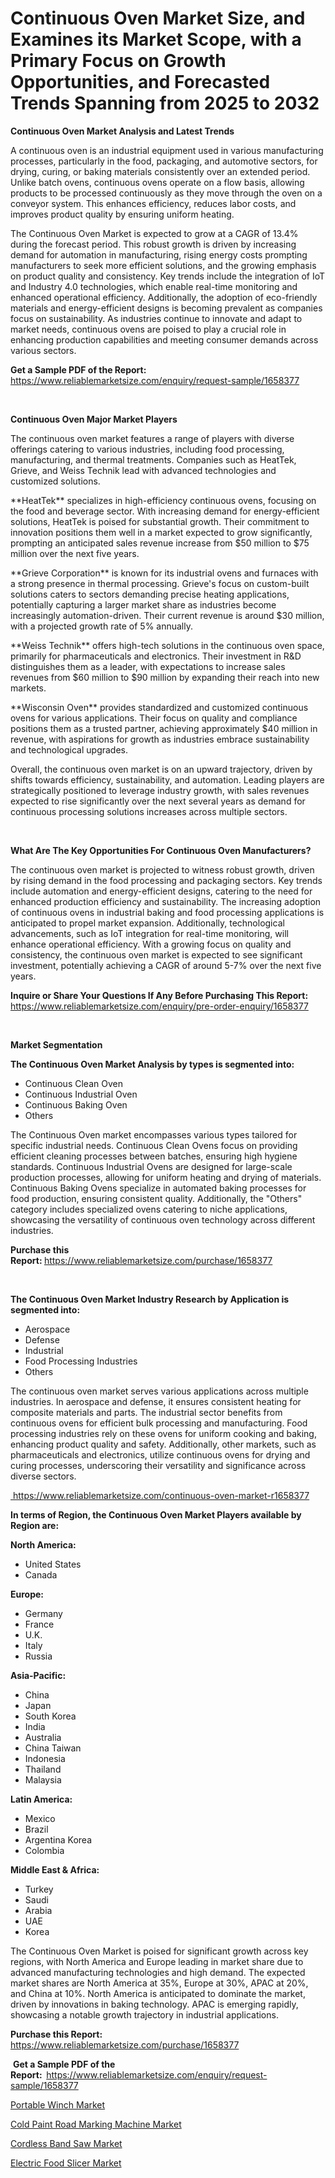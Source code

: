 <p><h1>Continuous Oven Market Size, and Examines its Market Scope, with a Primary Focus on Growth Opportunities, and Forecasted Trends Spanning from 2025 to 2032</h1></p><p><strong>Continuous Oven Market Analysis and Latest Trends</strong></p>
<p><p>A continuous oven is an industrial equipment used in various manufacturing processes, particularly in the food, packaging, and automotive sectors, for drying, curing, or baking materials consistently over an extended period. Unlike batch ovens, continuous ovens operate on a flow basis, allowing products to be processed continuously as they move through the oven on a conveyor system. This enhances efficiency, reduces labor costs, and improves product quality by ensuring uniform heating.</p><p>The Continuous Oven Market is expected to grow at a CAGR of 13.4% during the forecast period. This robust growth is driven by increasing demand for automation in manufacturing, rising energy costs prompting manufacturers to seek more efficient solutions, and the growing emphasis on product quality and consistency. Key trends include the integration of IoT and Industry 4.0 technologies, which enable real-time monitoring and enhanced operational efficiency. Additionally, the adoption of eco-friendly materials and energy-efficient designs is becoming prevalent as companies focus on sustainability. As industries continue to innovate and adapt to market needs, continuous ovens are poised to play a crucial role in enhancing production capabilities and meeting consumer demands across various sectors.</p></p>
<p><strong>Get a Sample PDF of the Report:&nbsp;</strong> <a href="https://www.reliablemarketsize.com/enquiry/request-sample/1658377?utm_campaign=1903&utm_medium=2&utm_source=Github&utm_content=ia&utm_term=08042025&utm_id=continuous-oven">https://www.reliablemarketsize.com/enquiry/request-sample/1658377</a></p>
<p>&nbsp;</p>
<p><strong>Continuous Oven Major Market Players</strong></p>
<p><p>The continuous oven market features a range of players with diverse offerings catering to various industries, including food processing, manufacturing, and thermal treatments. Companies such as HeatTek, Grieve, and Weiss Technik lead with advanced technologies and customized solutions.</p><p>**HeatTek** specializes in high-efficiency continuous ovens, focusing on the food and beverage sector. With increasing demand for energy-efficient solutions, HeatTek is poised for substantial growth. Their commitment to innovation positions them well in a market expected to grow significantly, prompting an anticipated sales revenue increase from $50 million to $75 million over the next five years.</p><p>**Grieve Corporation** is known for its industrial ovens and furnaces with a strong presence in thermal processing. Grieve's focus on custom-built solutions caters to sectors demanding precise heating applications, potentially capturing a larger market share as industries become increasingly automation-driven. Their current revenue is around $30 million, with a projected growth rate of 5% annually.</p><p>**Weiss Technik** offers high-tech solutions in the continuous oven space, primarily for pharmaceuticals and electronics. Their investment in R&D distinguishes them as a leader, with expectations to increase sales revenues from $60 million to $90 million by expanding their reach into new markets.</p><p>**Wisconsin Oven** provides standardized and customized continuous ovens for various applications. Their focus on quality and compliance positions them as a trusted partner, achieving approximately $40 million in revenue, with aspirations for growth as industries embrace sustainability and technological upgrades.</p><p>Overall, the continuous oven market is on an upward trajectory, driven by shifts towards efficiency, sustainability, and automation. Leading players are strategically positioned to leverage industry growth, with sales revenues expected to rise significantly over the next several years as demand for continuous processing solutions increases across multiple sectors.</p></p>
<p>&nbsp;</p>
<p><strong>What Are The Key Opportunities For Continuous Oven Manufacturers?</strong></p>
<p><p>The continuous oven market is projected to witness robust growth, driven by rising demand in the food processing and packaging sectors. Key trends include automation and energy-efficient designs, catering to the need for enhanced production efficiency and sustainability. The increasing adoption of continuous ovens in industrial baking and food processing applications is anticipated to propel market expansion. Additionally, technological advancements, such as IoT integration for real-time monitoring, will enhance operational efficiency. With a growing focus on quality and consistency, the continuous oven market is expected to see significant investment, potentially achieving a CAGR of around 5-7% over the next five years.</p></p>
<p><strong>Inquire or Share Your Questions If Any Before Purchasing This Report:</strong> <a href="https://www.reliablemarketsize.com/enquiry/pre-order-enquiry/1658377?utm_campaign=1903&utm_medium=2&utm_source=Github&utm_content=ia&utm_term=08042025&utm_id=continuous-oven">https://www.reliablemarketsize.com/enquiry/pre-order-enquiry/1658377</a></p>
<p>&nbsp;</p>
<p><strong>Market Segmentation</strong></p>
<p><strong>The Continuous Oven Market Analysis by types is segmented into:</strong></p>
<p><ul><li>Continuous Clean Oven</li><li>Continuous Industrial Oven</li><li>Continuous Baking Oven</li><li>Others</li></ul></p>
<p><p>The Continuous Oven market encompasses various types tailored for specific industrial needs. Continuous Clean Ovens focus on providing efficient cleaning processes between batches, ensuring high hygiene standards. Continuous Industrial Ovens are designed for large-scale production processes, allowing for uniform heating and drying of materials. Continuous Baking Ovens specialize in automated baking processes for food production, ensuring consistent quality. Additionally, the "Others" category includes specialized ovens catering to niche applications, showcasing the versatility of continuous oven technology across different industries.</p></p>
<p><strong>Purchase this Report:&nbsp;</strong><a href="https://www.reliablemarketsize.com/purchase/1658377?utm_campaign=1903&utm_medium=2&utm_source=Github&utm_content=ia&utm_term=08042025&utm_id=continuous-oven">https://www.reliablemarketsize.com/purchase/1658377</a></p>
<p>&nbsp;</p>
<p><strong>The Continuous Oven Market Industry Research by Application is segmented into:</strong></p>
<p><ul><li>Aerospace</li><li>Defense</li><li>Industrial</li><li>Food Processing Industries</li><li>Others</li></ul></p>
<p><p>The continuous oven market serves various applications across multiple industries. In aerospace and defense, it ensures consistent heating for composite materials and parts. The industrial sector benefits from continuous ovens for efficient bulk processing and manufacturing. Food processing industries rely on these ovens for uniform cooking and baking, enhancing product quality and safety. Additionally, other markets, such as pharmaceuticals and electronics, utilize continuous ovens for drying and curing processes, underscoring their versatility and significance across diverse sectors.</p></p>
<p><a href="https://www.reliablemarketsize.com/continuous-oven-market-r1658377?utm_campaign=1903&utm_medium=2&utm_source=Github&utm_content=ia&utm_term=08042025&utm_id=continuous-oven">&nbsp;https://www.reliablemarketsize.com/continuous-oven-market-r1658377</a></p>
<p><strong>In terms of Region, the Continuous Oven Market Players available by Region are:</strong></p>
<p>
    <p> <strong> North America: </strong>
        <ul>
            <li>United States</li>
            <li>Canada</li>
        </ul>
        </p> 
    <p> <strong> Europe: </strong>
        <ul>
            <li>Germany</li>
            <li>France</li>
            <li>U.K.</li>
            <li>Italy</li>
            <li>Russia</li>
        </ul>
        </p> 
    <p> <strong> Asia-Pacific: </strong>
        <ul>
            <li>China</li>
            <li>Japan</li>
            <li>South Korea</li>
            <li>India</li>
            <li>Australia</li>
            <li>China Taiwan</li>
            <li>Indonesia</li>
            <li>Thailand</li>
            <li>Malaysia</li>
        </ul>
        </p> 
    <p> <strong> Latin America: </strong>
        <ul>
            <li>Mexico</li>
            <li>Brazil</li>
            <li>Argentina Korea</li>
            <li>Colombia</li>
        </ul>
        </p> 
    <p> <strong> Middle East & Africa: </strong>
        <ul>
            <li>Turkey</li>
            <li>Saudi</li>
            <li>Arabia</li>
            <li>UAE</li>
            <li>Korea</li>
        </ul>
    </p>
    </p>
<p><p>The Continuous Oven Market is poised for significant growth across key regions, with North America and Europe leading in market share due to advanced manufacturing technologies and high demand. The expected market shares are North America at 35%, Europe at 30%, APAC at 20%, and China at 10%. North America is anticipated to dominate the market, driven by innovations in baking technology. APAC is emerging rapidly, showcasing a notable growth trajectory in industrial applications.</p></p>
<p><strong>Purchase this Report: </strong><a href="https://www.reliablemarketsize.com/purchase/1658377?utm_campaign=1903&utm_medium=2&utm_source=Github&utm_content=ia&utm_term=08042025&utm_id=continuous-oven">https://www.reliablemarketsize.com/purchase/1658377</a></p>
<p>&nbsp;<strong>Get a Sample PDF of the Report:&nbsp;&nbsp;</strong><a href="https://www.reliablemarketsize.com/enquiry/request-sample/1658377?utm_campaign=1903&utm_medium=2&utm_source=Github&utm_content=ia&utm_term=08042025&utm_id=continuous-oven">https://www.reliablemarketsize.com/enquiry/request-sample/1658377</a></p>
<p><strong></strong></p>
<p><p><a href="https://github.com/ifsahvadenah/Market-Research-Report-List-1/blob/main/portable-winch-market.md?utm_campaign=1903&utm_medium=2&utm_source=Github&utm_content=ia&utm_term=08042025&utm_id=continuous-oven">Portable Winch Market</a></p><p><a href="https://github.com/vasosblenksk/Market-Research-Report-List-1/blob/main/cold-paint-road-marking-machine-market.md?utm_campaign=1903&utm_medium=2&utm_source=Github&utm_content=ia&utm_term=08042025&utm_id=continuous-oven">Cold Paint Road Marking Machine Market</a></p><p><a href="https://github.com/ashepherd82/Market-Research-Report-List-7/blob/main/cordless-band-saw-market.md?utm_campaign=1903&utm_medium=2&utm_source=Github&utm_content=ia&utm_term=08042025&utm_id=continuous-oven">Cordless Band Saw Market</a></p><p><a href="https://github.com/merzafairy04/Market-Research-Report-List-1/blob/main/electric-food-slicer-market.md?utm_campaign=1903&utm_medium=2&utm_source=Github&utm_content=ia&utm_term=08042025&utm_id=continuous-oven">Electric Food Slicer Market</a></p></p>